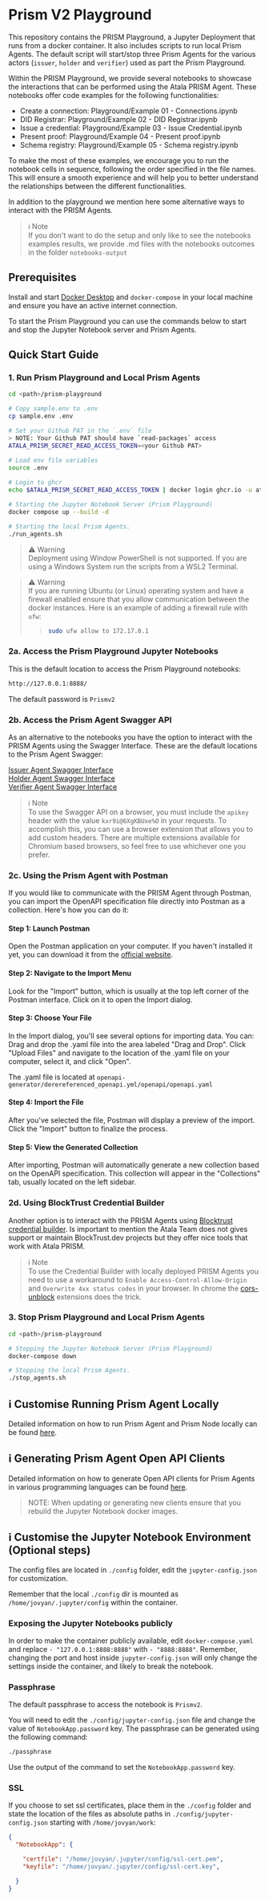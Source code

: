 # Prism V2 Playground  

This repository contains the PRISM Playground, a Jupyter Deployment that runs from a docker container. It also includes scripts to run local Prism Agents. The default script will start/stop three Prism Agents for the various actors (`issuer`, `holder` and `verifier`) used as part the Prism Playground.  

Within the PRISM Playground, we provide several notebooks to showcase the interactions that can be performed using the Atala PRISM Agent. These notebooks offer code examples for the following functionalities:
- Create a connection: Playground/Example 01 - Connections.ipynb
- DID Registrar: Playground/Example 02 - DID Registrar.ipynb 
- Issue a credential: Playground/Example 03 - Issue Credential.ipynb
- Present proof: Playground/Example 04 - Present proof.ipynb
- Schema registry: Playground/Example 05 - Schema registry.ipynb

To make the most of these examples, we encourage you to run the notebook cells in sequence, following the order specified in the file names. This will ensure a smooth experience and will help you to better understand the relationships between the different functionalities. 

In addition to the playground we mention here some alternative ways to interact with the PRISM Agents.


> ℹ️ Note  
If you don't want to do the setup and only like to see the notebooks examples results, we provide .md files with the notebooks outcomes in the folder `notebooks-output`

## Prerequisites 
Install and start [Docker Desktop](https://www.docker.com/products/docker-desktop/) and `docker-compose` in your local machine and ensure you have an active internet connection.  

To start the Prism Playground you can use the commands below to start and stop the Jupyter Notebook server and Prism Agents.

## Quick Start Guide

### 1. Run Prism Playground and Local Prism Agents

```bash
cd <path>/prism-playground

# Copy sample.env to .env
cp sample.env .env

# Set your Github PAT in the `.env` file
> NOTE: Your Github PAT should have `read-packages` access
ATALA_PRISM_SECRET_READ_ACCESS_TOKEN=<your Github PAT>

# Load env file variables
source .env
 
# Login to ghcr
echo $ATALA_PRISM_SECRET_READ_ACCESS_TOKEN | docker login ghcr.io -u atala-dev --password-stdin

# Starting the Jupyter Notebook Server (Prism Playground)
docker compose up --build -d

# Starting the local Prism Agents.
./run_agents.sh  
```
> ⚠ Warning  
Deployment using Window PowerShell is not supported. If you are using a Windows System run the scripts from a WSL2 Terminal. 

> ⚠ Warning  
If you are running Ubuntu (or Linux) operating system and have a firewall enabled ensure that you allow communication between the docker instances. Here is an example of adding a firewall rule with `ufw`:  
>> ```bash
>> sudo ufw allow to 172.17.0.1
>> ```

### 2a. Access the Prism Playground Jupyter Notebooks
   
This is the default location to access the Prism Playground notebooks:

```bash
http://127.0.0.1:8888/
```
The default password is `Prismv2` 

### 2b. Access the Prism Agent Swagger API

As an alternative to the notebooks you have the option to interact with the PRISM Agents using the Swagger Interface. These are the default locations to the Prism Agent Swagger:

[Issuer Agent Swagger Interface](http://localhost:8080/docs/prism-agent/api/)  
[Holder Agent Swagger Interface](http://localhost:8090/docs/prism-agent/api/)  
[Verifier Agent Swagger Interface](http://localhost:9000/docs/prism-agent/api/)  

> ℹ️ Note  
To use the Swagger API on a browser, you must include the `apikey` header with the value `kxr9i@6XgKBUxe%O` in your requests. To accomplish this, you can use a browser extension that allows you to add custom headers. There are multiple extensions available for Chromium based browsers, so feel free to use whichever one you prefer.

### 2c. Using the Prism Agent with Postman

If you would like to communicate with the PRISM Agent through Postman, you can import the OpenAPI specification file directly into Postman as a collection.
Here's how you can do it:  

#### Step 1: Launch Postman
Open the Postman application on your computer. If you haven't installed it yet, you can download it from the [official website](https://www.postman.com/downloads/).

#### Step 2: Navigate to the Import Menu
Look for the "Import" button, which is usually at the top left corner of the Postman interface.
Click on it to open the Import dialog.

#### Step 3: Choose Your File
In the Import dialog, you'll see several options for importing data. You can:
Drag and drop the .yaml file into the area labeled "Drag and Drop".
Click "Upload Files" and navigate to the location of the .yaml file on your computer, select it, and click "Open".

The .yaml file is located at `openapi-generator/derereferenced_openapi.yml/openapi/openapi.yaml`

#### Step 4: Import the File
After you've selected the file, Postman will display a preview of the import.
Click the "Import" button to finalize the process.

#### Step 5: View the Generated Collection
After importing, Postman will automatically generate a new collection based on the OpenAPI specification. This collection will appear in the "Collections" tab, usually located on the left sidebar.

### 2d. Using BlockTrust Credential Builder

Another option is to interact with the PRISM Agents using [Blocktrust credential builder](https://blocktrust.dev/credentialbuilder). Is important to mention the Atala Team does not gives support or maintain BlockTrust.dev projects but they offer nice tools that work with Atala PRISM.

> ℹ️ Note  
To use the Credential Builder with locally deployed PRISM Agents you need to use a workaround to `Enable Access-Control-Allow-Origin` and `Overwrite 4xx status codes` in your browser. In chrome the [cors-unblock](https://chrome.google.com/webstore/detail/cors-unblock/lfhmikememgdcahcdlaciloancbhjino) extensions does the trick.


### 3. Stop Prism Playground and Local Prism Agents
```bash
cd <path>/prism-playground

# Stopping the Jupyter Notebook Server (Prism Playground)
docker-compose down

# Stopping the local Prism Agents.
./stop_agents.sh
```

## ℹ️ Customise Running Prism Agent Locally
Detailed information on how to run Prism Agent and Prism Node locally can be found [here](agent/README.md).

## ℹ️ Generating Prism Agent Open API Clients
Detailed information on how to generate Open API clients for Prism Agents in various programming languages can be found [here](openapi-generator/README.md).
> NOTE: When updating or generating new clients ensure that you rebuild the Jupyter Notebook docker images.

## ℹ️ Customise the Jupyter Notebook Environment (Optional steps)

The config files are located in `./config` folder, edit the `jupyter-config.json` for customization.

Remember that the local `./config` dir is mounted as `/home/jovyan/.jupyter/config` within the container.

### Exposing the Jupyter Notebooks publicly
In order to make the container publicly available, edit `docker-compose.yaml` and replace `- "127.0.0.1:8888:8888"` 
with `- "8888:8888"`. Remember, changing the port and host inside `jupyter-config.json` will only change the settings
inside the container, and likely to break the notebook.

### Passphrase

The default passphrase to access the notebook is `Prismv2`.

You will need to edit the `./config/jupyter-config.json` file and change the value of `NotebookApp.password` key. The
passphrase can be generated using the following command:

```bash
./passphrase
```

Use the output of the command to set the `NotebookApp.password` key.

### SSL

If you choose to set ssl certificates, place them in the `./config` folder and state the location of the files
as absolute paths in `./config/jupyter-config.json` starting with `/home/jovyan/work`:

```json
{
  "NotebookApp": {

    "certfile": "/home/jovyan/.jupyter/config/ssl-cert.pem",
    "keyfile": "/home/jovyan/.jupyter/config/ssl-cert.key",

  }
}
```
